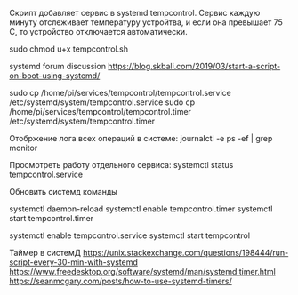 Скрипт добавляет сервис в systemd tempcontrol.
Сервис каждую минуту отслеживает температуру устройтва, и если она превышает 75 С,
то устройство отключается автоматически.

sudo chmod u+x tempcontrol.sh

systemd forum discussion
https://blog.skbali.com/2019/03/start-a-script-on-boot-using-systemd/


sudo cp /home/pi/services/tempcontrol/tempcontrol.service /etc/systemd/system/tempcontrol.service
sudo cp /home/pi/services/tempcontrol/tempcontrol.timer /etc/systemd/system/tempcontrol.timer

Отобржение лога всех операций в системе:
journalctl -e
ps -ef | grep monitor

Просмотреть работу отдельного сервиса:
systemctl status tempcontrol.service

Обновить системд команды

systemctl daemon-reload
systemctl enable tempcontrol.timer
systemctl start tempcontrol.timer

systemctl enable tempcontrol.service
systemctl start tempcontrol

Таймер в системД
https://unix.stackexchange.com/questions/198444/run-script-every-30-min-with-systemd
https://www.freedesktop.org/software/systemd/man/systemd.timer.html
https://seanmcgary.com/posts/how-to-use-systemd-timers/


